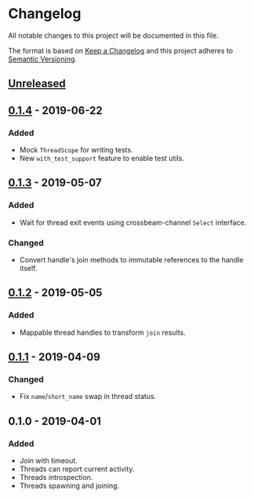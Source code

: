 # Changelog
All notable changes to this project will be documented in this file.

The format is based on [Keep a Changelog](http://keepachangelog.com/en/1.0.0/)
and this project adheres to [Semantic Versioning](http://semver.org/spec/v2.0.0.html).

## [Unreleased]

## [0.1.4] - 2019-06-22
### Added
- Mock `ThreadScope` for writing tests.
- New `with_test_support` feature to enable test utils.

## [0.1.3] - 2019-05-07
### Added
- Wait for thread exit events using crossbeam-channel `Select` interface.

### Changed
- Convert handle's join methods to immutable references to the handle itself.

## [0.1.2] - 2019-05-05
### Added
- Mappable thread handles to transform `join` results.

## [0.1.1] - 2019-04-09
### Changed
- Fix `name`/`short_name` swap in thread status.

## 0.1.0 - 2019-04-01
### Added
- Join with timeout.
- Threads can report current activity.
- Threads introspection.
- Threads spawning and joining.


[Unreleased]: https://github.com/stefano-pogliani/humthreads/compare/v0.1.4...HEAD
[0.1.4]: https://github.com/stefano-pogliani/humthreads/compare/v0.1.3...v0.1.4
[0.1.3]: https://github.com/stefano-pogliani/humthreads/compare/v0.1.2...v0.1.3
[0.1.2]: https://github.com/stefano-pogliani/humthreads/compare/v0.1.1...v0.1.2
[0.1.1]: https://github.com/stefano-pogliani/humthreads/compare/v0.1.0...v0.1.1
